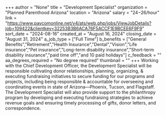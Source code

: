 +++
author = "None"
title = "Development Specialist"
organization = "Planned Parenthood Arizona"
location = "Arizona"
salary = "$24-$26/hour"
link = "https://www.paycomonline.net/v4/ats/web.php/jobs/ViewJobDetails?job=109422&clientkey=32253B3B6ACA76F5ACCF1E9BCEE6F9F9"
sort_date = "2024-08-16"
created_at = "August 16, 2024"
closing_date = "August 31, 2024"
a_job_type = ["Full Time"]
b_benefits = ["General Benefits","Retirement","Health Insurance","Dental","Vision","Life insurance","Pet insurance","Long-term disability insurance","Short-term disability insurance","paid time off","and 10 paid holidays"]
c_feedback = ""
aa_degrees_required = "No degree required"
thumbnail = ""
+++
Working with the Chief Development Officer, the Development Specialist will be responsible cultivating donor relationships, planning, organizing, & executing fundraising initiatives to secure funding for our programs and projects, including being responsible & accountable for overseeing and coordinating events in state of Arizona—Phoenix, Tucson, and Flagstaff. The Development Specialist will also provide support to the philanthropy program by developing and executing fundraising strategies to achieve revenue goals and ensuring timely processing of gifts, donor letters, and correspondence. 